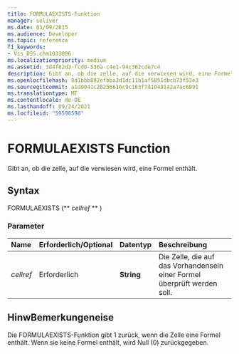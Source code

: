 ```yaml
---
title: FORMULAEXISTS-Funktion
manager: soliver
ms.date: 03/09/2015
ms.audience: Developer
ms.topic: reference
f1_keywords:
- Vis_DSS.chm1033806
ms.localizationpriority: medium
ms.assetid: 3d4f82d3-fcd0-536a-c4e1-94c362cde7c4
description: Gibt an, ob die zelle, auf die verwiesen wird, eine Formel enthält.
ms.openlocfilehash: 8d1bbb892efbba3d1dc11b1af5851dbcb73f53e3
ms.sourcegitcommit: a1d9041c20256616c9c183f7d1049142a7ac6991
ms.translationtype: MT
ms.contentlocale: de-DE
ms.lasthandoff: 09/24/2021
ms.locfileid: "59598598"
---
```

# <a name="formulaexists-function"></a>FORMULAEXISTS Function

Gibt an, ob die zelle, auf die verwiesen wird, eine Formel enthält. 
  
## <a name="syntax"></a>Syntax

FORMULAEXISTS (** *cellref* ** ) 
  
### <a name="parameters"></a>Parameter

|**Name**|**Erforderlich/Optional**|**Datentyp**|**Beschreibung**|
|:-----|:-----|:-----|:-----|
| _cellref_ <br/> |Erforderlich  <br/> |**String** <br/> |Die Zelle, die auf das Vorhandensein einer Formel überprüft werden soll.  <br/> |
   
## <a name="remarks"></a>HinwBemerkungeneise

Die FORMULAEXISTS-Funktion gibt 1 zurück, wenn die Zelle eine Formel enthält. Wenn sie keine Formel enthält, wird Null (0) zurückgegeben. 
  

